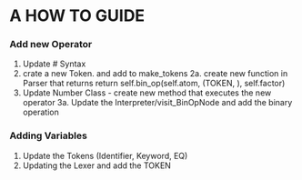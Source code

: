 # A HOW TO GUIDE


### Add new Operator  
1.  Update # Syntax 
2.  crate a new Token. and add to make_tokens
2a. create new function in Parser that returns return self.bin_op(self.atom, (TOKEN, ), self.factor)
3.  Update Number Class - create new method that executes the new operator
3a. Update the Interpreter/visit_BinOpNode and add the binary operation


### Adding Variables

1. Update the Tokens (Identifier, Keyword, EQ)
2. Updating the Lexer and add the TOKEN
 
